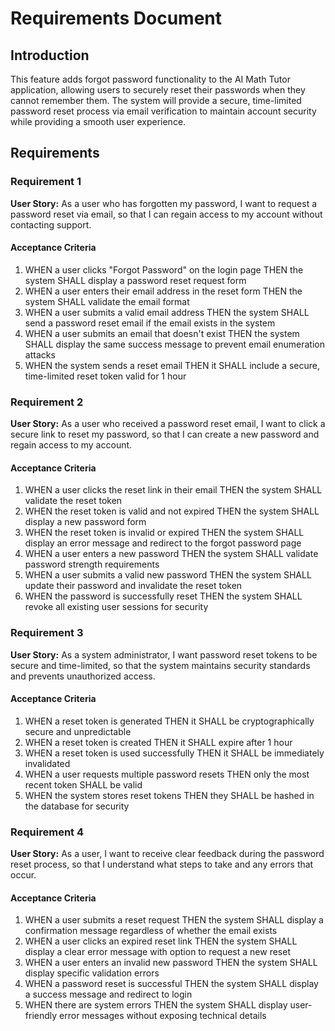 # Requirements Document

## Introduction

This feature adds forgot password functionality to the AI Math Tutor application, allowing users to securely reset their passwords when they cannot remember them. The system will provide a secure, time-limited password reset process via email verification to maintain account security while providing a smooth user experience.

## Requirements

### Requirement 1

**User Story:** As a user who has forgotten my password, I want to request a password reset via email, so that I can regain access to my account without contacting support.

#### Acceptance Criteria

1. WHEN a user clicks "Forgot Password" on the login page THEN the system SHALL display a password reset request form
2. WHEN a user enters their email address in the reset form THEN the system SHALL validate the email format
3. WHEN a user submits a valid email address THEN the system SHALL send a password reset email if the email exists in the system
4. WHEN a user submits an email that doesn't exist THEN the system SHALL display the same success message to prevent email enumeration attacks
5. WHEN the system sends a reset email THEN it SHALL include a secure, time-limited reset token valid for 1 hour

### Requirement 2

**User Story:** As a user who received a password reset email, I want to click a secure link to reset my password, so that I can create a new password and regain access to my account.

#### Acceptance Criteria

1. WHEN a user clicks the reset link in their email THEN the system SHALL validate the reset token
2. WHEN the reset token is valid and not expired THEN the system SHALL display a new password form
3. WHEN the reset token is invalid or expired THEN the system SHALL display an error message and redirect to the forgot password page
4. WHEN a user enters a new password THEN the system SHALL validate password strength requirements
5. WHEN a user submits a valid new password THEN the system SHALL update their password and invalidate the reset token
6. WHEN the password is successfully reset THEN the system SHALL revoke all existing user sessions for security

### Requirement 3

**User Story:** As a system administrator, I want password reset tokens to be secure and time-limited, so that the system maintains security standards and prevents unauthorized access.

#### Acceptance Criteria

1. WHEN a reset token is generated THEN it SHALL be cryptographically secure and unpredictable
2. WHEN a reset token is created THEN it SHALL expire after 1 hour
3. WHEN a reset token is used successfully THEN it SHALL be immediately invalidated
4. WHEN a user requests multiple password resets THEN only the most recent token SHALL be valid
5. WHEN the system stores reset tokens THEN they SHALL be hashed in the database for security

### Requirement 4

**User Story:** As a user, I want to receive clear feedback during the password reset process, so that I understand what steps to take and any errors that occur.

#### Acceptance Criteria

1. WHEN a user submits a reset request THEN the system SHALL display a confirmation message regardless of whether the email exists
2. WHEN a user clicks an expired reset link THEN the system SHALL display a clear error message with option to request a new reset
3. WHEN a user enters an invalid new password THEN the system SHALL display specific validation errors
4. WHEN a password reset is successful THEN the system SHALL display a success message and redirect to login
5. WHEN there are system errors THEN the system SHALL display user-friendly error messages without exposing technical details